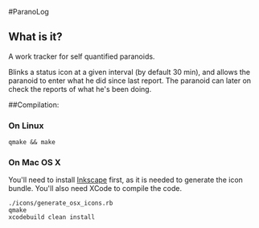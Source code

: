 #ParanoLog

## What is it?

A work tracker for self quantified paranoids.

Blinks a status icon at a given interval (by default 30 min), and allows the
paranoid to enter what he did since last report. The paranoid can later on
check the reports of what he's been doing.

##Compilation:

### On Linux

```
qmake && make
```

### On Mac OS X

You'll need to install [Inkscape](http://www.inkscape.org) first, as it is
needed to generate the icon bundle. You'll also need XCode to compile the code.

```
./icons/generate_osx_icons.rb
qmake
xcodebuild clean install
```
